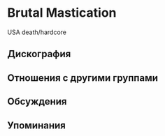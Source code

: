 # Brutal Mastication

USA death/hardcore

## Дискография


## Отношения с другими группами


## Обсуждения


## Упоминания

